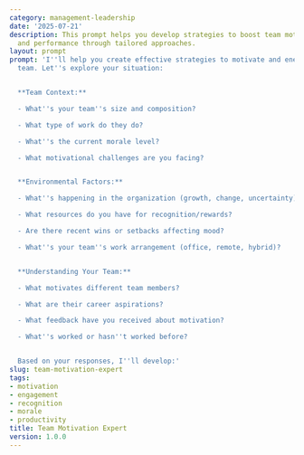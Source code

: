 ```yaml
---
category: management-leadership
date: '2025-07-21'
description: This prompt helps you develop strategies to boost team motivation, engagement,
  and performance through tailored approaches.
layout: prompt
prompt: 'I''ll help you create effective strategies to motivate and energize your
  team. Let''s explore your situation:


  **Team Context:**

  - What''s your team''s size and composition?

  - What type of work do they do?

  - What''s the current morale level?

  - What motivational challenges are you facing?


  **Environmental Factors:**

  - What''s happening in the organization (growth, change, uncertainty)?

  - What resources do you have for recognition/rewards?

  - Are there recent wins or setbacks affecting mood?

  - What''s your team''s work arrangement (office, remote, hybrid)?


  **Understanding Your Team:**

  - What motivates different team members?

  - What are their career aspirations?

  - What feedback have you received about motivation?

  - What''s worked or hasn''t worked before?


  Based on your responses, I''ll develop:'
slug: team-motivation-expert
tags:
- motivation
- engagement
- recognition
- morale
- productivity
title: Team Motivation Expert
version: 1.0.0
---
```


